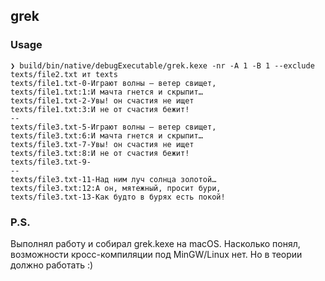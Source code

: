 ## grek
### Usage
    ❯ build/bin/native/debugExecutable/grek.kexe -nr -A 1 -B 1 --exclude texts/file2.txt ит texts
    texts/file1.txt-0-Играют волны — ветер свищет,
    texts/file1.txt:1:И мачта гнется и скрыпит…
    texts/file1.txt-2-Увы! он счастия не ищет
    texts/file1.txt:3:И не от счастия бежит!
    --
    texts/file3.txt-5-Играют волны — ветер свищет,
    texts/file3.txt:6:И мачта гнется и скрыпит…
    texts/file3.txt-7-Увы! он счастия не ищет
    texts/file3.txt:8:И не от счастия бежит!
    texts/file3.txt-9-
    --
    texts/file3.txt-11-Над ним луч солнца золотой…
    texts/file3.txt:12:А он, мятежный, просит бури,
    texts/file3.txt-13-Как будто в бурях есть покой!
### P.S.
Выполнял работу и собирал grek.kexe на macOS. Насколько понял, возможности кросс-компиляции под MinGW/Linux нет. Но в теории должно работать :)